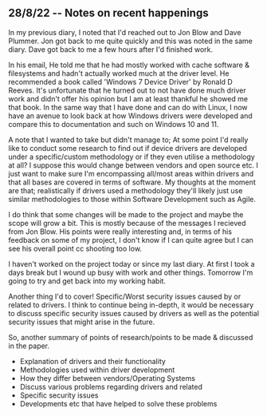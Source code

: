## 28/8/22 -- Notes on recent happenings
In my previous diary, I noted that I'd reached out to Jon Blow and Dave Plummer. Jon got back to me quite quickly and this was noted in the same diary. Dave got back to me a few hours after I'd finished work. 

In his email, He told me that he had mostly worked with cache software & filesystems and hadn't actually worked much at the driver level. He recommended a book called 'Windows 7 Device Driver' by Ronald D Reeves. It's unfortunate that he turned out to not have done much driver work and didn't offer his opinion but I am at least thankful he showed me that book. In the same way that I have done and can do with Linux, I now have an avenue to look back at how Windows drivers were developed and compare this to documentation and such on Windows 10 and 11. 

A note that I wanted to take but didn't manage to; At some point I'd really like to conduct some research to find out if device drivers are developed under a specific/custom methodology or if they even utilise a methodology at all? I suppose this would change between vendors and open source etc. I just want to make sure I'm encompassing all/most areas within drivers and that all bases are covered in terms of software. My thoughts at the moment are that; realistically if drivers used a methodology they'll likely just use similar methodologies to those within Software Development such as Agile. 

I do think that some changes will be made to the project and maybe the scope will grow a bit.  This is mostly because of the messages I recieved from Jon Blow. His points were really interesting and, in terms of his feedback on some of my project, I don't know if I can quite agree but I can see his overall point cc shooting too low.

I haven't worked on the project today or since my last diary. At first I took a days break but I wound up busy with work and other things. Tomorrow I'm going to try and get back into my working habit. 

Another thing I'd to cover! Specific/Worst security issues caused by or related to drivers. I think to continue being in-depth, it would be necessary to discuss specific security issues caused by drivers as well as the potential security issues that might arise in the future.

So, another summary of points of research/points to be made & discussed in the paper.

+ Explanation of drivers and their functionality
+ Methodologies used within driver development
+ How they differ between vendors/Operating Systems
+ Discuss various problems regarding drivers and related
+ Specific security issues
+ Developments etc that have helped to solve these problems
